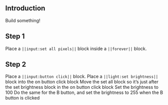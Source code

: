 ## Introduction 

Build something!

## Step 1

Place a ``||input:set all pixels||`` block inside a ``||forever||`` block.

## Step 2

Place a ``||input:button click||`` block.
Place a ``||light:set brightness||`` block into the on button click block
Move the set all block so it’s just after the set brightness block in the on button click block
Set the brightness to 100
Do the same for the B button, and set the brightness to 255 when the B button is clicked
